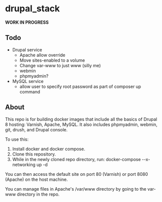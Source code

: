 # drupal_stack

**WORK IN PROGRESS**

## Todo 
* Drupal service
  * Apache allow override
  * Move sites-enabled to a volume
  * Change var-www to just www (silly me)
  * webmin
  * phpmyadmin?
* MySQL service 
  * allow user to specify root password as part of composer up command

## About
This repo is for building docker images that include all the basics of Drupal 8 hosting: Varnish, Apache, MySQL. It also includes phpmyadmin, webmin, git, drush, and Drupal console.

To use this:

1. Install docker and docker compose.
2. Clone this repository.
3. While in the newly cloned repo directory, run: docker-compose --x-networking up -d

You can then access the default site on port 80 (Varnish) or port 8080 (Apache) on the host machine.

You can manage files in Apache's /var/www directory by going to the var-www directory in the repo.
